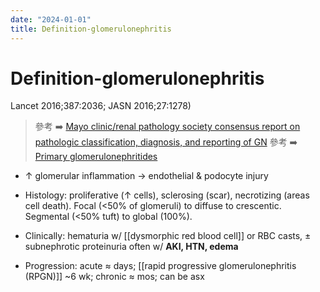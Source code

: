 ```yaml
---
date: "2024-01-01"
title: Definition-glomerulonephritis
---
```



# Definition-glomerulonephritis

Lancet 2016;387:2036; JASN 2016;27:1278)

> 參考 ➡️ [Mayo clinic/renal pathology society consensus report on pathologic classification, diagnosis, and reporting of GN](https://jasn.asnjournals.org/content/27/5/1278.short)
> 參考 ➡️ [Primary glomerulonephritides](https://www.sciencedirect.com/science/article/pii/S0140673616002725)

- ↑ glomerular inflammation → endothelial & podocyte injury

- Histology: proliferative (↑ cells), sclerosing (scar), necrotizing (areas cell death). Focal (<50% of glomeruli) to diffuse to crescentic. Segmental (<50% tuft) to global (100%).

- Clinically: hematuria w/ [[dysmorphic red blood cell]] or RBC casts, ± subnephrotic proteinuria often w/ **AKI, HTN, edema**

- Progression: acute ≈ days; [[rapid progressive glomerulonephritis (RPGN)]] ~6 wk; chronic ≈ mos; can be asx
